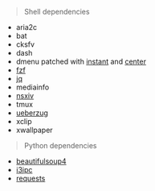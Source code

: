 > Shell dependencies
- aria2c
- bat
- cksfv
- dash
- dmenu patched with [instant](https://tools.suckless.org/dmenu/patches/instant/) and [center](https://tools.suckless.org/dmenu/patches/center/)
- [fzf](https://github.com/junegunn/fzf)
- [jq](https://github.com/stedolan/jq)
- mediainfo
- [nsxiv](https://github.com/nsxiv/nsxiv)
- tmux
- [ueberzug](https://github.com/seebye/ueberzug)
- xclip
- xwallpaper

> Python dependencies
- [beautifulsoup4](https://pypi.org/project/beautifulsoup4/)
- [i3ipc](https://pypi.org/project/i3ipc)
- [requests](https://pypi.org/project/requests/)

